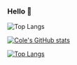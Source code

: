 ### Hello 🚀
![Top Langs](https://github-readme-stats.vercel.app/api/top-langs/?username=coleshanks&layout=compact&hide=vhdl&theme=transparent)

[![Cole's GitHub stats](https://github-readme-stats.vercel.app/api?username=coleshanks)](https://github.com/anuraghazra/github-readme-stats)

[![Top Langs](https://github-readme-stats.vercel.app/api/top-langs/?username=coleshanks)](https://github.com/anuraghazra/github-readme-stats)

<!--
**coleshanks/coleshanks** is a ✨ _special_ ✨ repository because its `README.md` (this file) appears on your GitHub profile.

Here are some ideas to get you started:

- 🔭 I’m currently working on ...
- 🌱 I’m currently learning ...
- 👯 I’m looking to collaborate on ...
- 🤔 I’m looking for help with ...
- 💬 Ask me about ...
- 📫 How to reach me: ...
- 😄 Pronouns: ...
- ⚡ Fun fact: ...
-->
